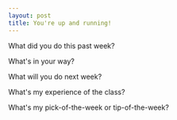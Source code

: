 ```yaml
---
layout: post
title: You're up and running!
---
```


What did you do this past week?

What's in your way?

What will you do next week?

What's my experience of the class?

What's my pick-of-the-week or tip-of-the-week?
